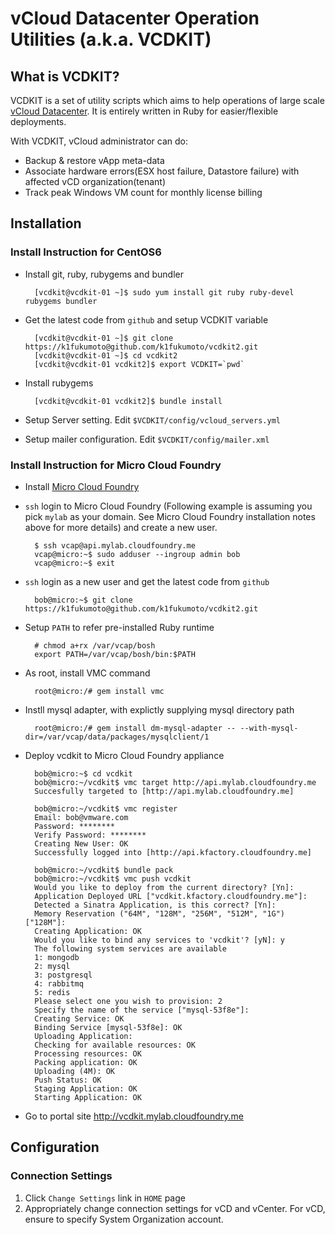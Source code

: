 vCloud Datacenter Operation Utilities (a.k.a. VCDKIT)
=====================================================

What is VCDKIT?
---------------

VCDKIT is a set of utility scripts which aims to help operations of
large scale [vCloud Datacenter](http://www.vmware.com/solutions/cloud-computing/public-cloud/vcloud-datacenter-services.html).
It is entirely written in Ruby for easier/flexible deployments.

With VCDKIT, vCloud administrator can do:

* Backup & restore vApp meta-data 
* Associate hardware errors(ESX host failure, Datastore failure) with affected vCD organization(tenant)
* Track peak Windows VM count for monthly license billing

Installation
---------------

### Install Instruction for CentOS6

* Install git, ruby, rubygems and bundler

        [vcdkit@vcdkit-01 ~]$ sudo yum install git ruby ruby-devel rubygems bundler

* Get the latest code from `github` and setup VCDKIT variable

        [vcdkit@vcdkit-01 ~]$ git clone https://k1fukumoto@github.com/k1fukumoto/vcdkit2.git
        [vcdkit@vcdkit-01 ~]$ cd vcdkit2
        [vcdkit@vcdkit-01 vcdkit2]$ export VCDKIT=`pwd`

* Install rubygems

        [vcdkit@vcdkit-01 vcdkit2]$ bundle install

* Setup Server setting. Edit `$VCDKIT/config/vcloud_servers.yml`
* Setup mailer configuration. Edit `$VCDKIT/config/mailer.xml`

### Install Instruction for Micro Cloud Foundry

* Install [Micro Cloud Foundry](https://www.cloudfoundry.com/micro)
* `ssh` login to Micro Cloud Foundry (Following example is assuming 
  you pick `mylab` as your domain. See Micro Cloud Foundry installation 
  notes above for more details) and create a new user.

        $ ssh vcap@api.mylab.cloudfoundry.me
        vcap@micro:~$ sudo adduser --ingroup admin bob
        vcap@micro:~$ exit

* `ssh` login as a new user and get the latest code from `github`

        bob@micro:~$ git clone https://k1fukumoto@github.com/k1fukumoto/vcdkit2.git

* Setup `PATH` to refer pre-installed Ruby runtime

        # chmod a+rx /var/vcap/bosh
        export PATH=/var/vcap/bosh/bin:$PATH

* As root, install VMC command

        root@micro:/# gem install vmc

* Instll mysql adapter, with explictly supplying mysql directory path

        root@micro:/# gem install dm-mysql-adapter -- --with-mysql-dir=/var/vcap/data/packages/mysqlclient/1

* Deploy vcdkit to Micro Cloud Foundry appliance

        bob@micro:~$ cd vcdkit
        bob@micro:~/vcdkit$ vmc target http://api.mylab.cloudfoundry.me
        Succesfully targeted to [http://api.mylab.cloudfoundry.me]

        bob@micro:~/vcdkit$ vmc register
        Email: bob@vmware.com
        Password: ********
        Verify Password: ********
        Creating New User: OK
        Successfully logged into [http://api.kfactory.cloudfoundry.me]

        bob@micro:~/vcdkit$ bundle pack
        bob@micro:~/vcdkit$ vmc push vcdkit
        Would you like to deploy from the current directory? [Yn]: 
        Application Deployed URL ["vcdkit.kfactory.cloudfoundry.me"]: 
        Detected a Sinatra Application, is this correct? [Yn]: 
        Memory Reservation ("64M", "128M", "256M", "512M", "1G") ["128M"]: 
        Creating Application: OK
        Would you like to bind any services to 'vcdkit'? [yN]: y
        The following system services are available
        1: mongodb
        2: mysql
        3: postgresql
        4: rabbitmq
        5: redis
        Please select one you wish to provision: 2
        Specify the name of the service ["mysql-53f8e"]: 
        Creating Service: OK
        Binding Service [mysql-53f8e]: OK
        Uploading Application:
        Checking for available resources: OK
        Processing resources: OK
        Packing application: OK
        Uploading (4M): OK   
        Push Status: OK
        Staging Application: OK
        Starting Application: OK

* Go to portal site http://vcdkit.mylab.cloudfoundry.me

Configuration
---------------

### Connection Settings

1.  Click `Change Settings` link in `HOME` page
1.  Appropriately change connection settings for vCD and vCenter.
    For vCD, ensure to specify System Organization account. 
